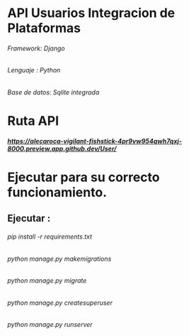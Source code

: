 # API Usuarios Integracion de Plataformas
###### Framework: Django
###### Lenguaje : Python
###### Base de datos: Sqlite integrada

# Ruta API

##### https://alecaroca-vigilant-fishstick-4pr9vw954qwh7qxj-8000.preview.app.github.dev/User/


# Ejecutar para su correcto funcionamiento.

## Ejecutar : 

###### pip install -r requirements.txt
###### python manage.py makemigrations
###### python manage.py migrate
###### python manage.py createsuperuser
###### python manage.py runserver
